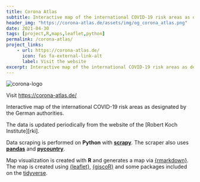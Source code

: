 ```yaml
---
title: Corona Atlas 
subtitle: Interactive map of the international COVID-19 risk areas as designated by the German authorities.
header_img: "https://corona-atlas.de/assets/img/og_corona_atlas.png"
date: 2021-04-30
tags: [project,R,maps,leaflet,python]
permalink: /corona-atlas/
project_links:
    - url: https://corona-atlas.de/
      icon: fas fa-external-link-alt
      label: Visit the website
excerpt: Interactive map of the international COVID-19 risk areas as designated by the German authorities. The data is updated periodically from the website of the Robert Koch Institute.
---
```


![corona-logo](https://corona-atlas.de/assets/img/corona-atlas-icon.png)

Visit https://corona-atlas.de/


Interactive map of the international COVID-19 risk areas as designated by the German authorities.

The data is updated periodically from the website of the [Robert Koch Institute][rki].

Data scraping is performed on **Python** with
[**scrapy**](https://scrapy.org/).
The scraper also uses
[**pandas**](https://pandas.pydata.org/) and
[**pycountry**](https://pypi.org/project/pycountry/).

Map visualization is created with **R** and generates a map via [{rmarkdown}](https://rmarkdown.rstudio.com/). The map is created using [{leaflet}](http://rstudio.github.io/leaflet/), [{giscoR}](https://dieghernan.github.io/giscoR/) and some packages included on the [tidyverse](https://www.tidyverse.org/).

